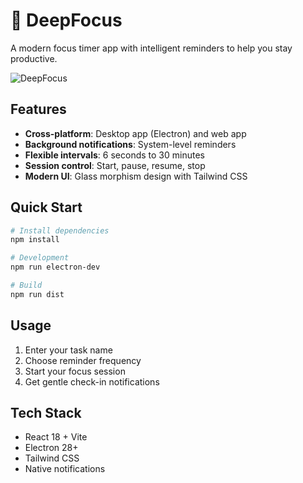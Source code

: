 # 🧠 DeepFocus

A modern focus timer app with intelligent reminders to help you stay productive.

![DeepFocus](https://img.shields.io/badge/Built%20with-React%20%2B%20Electron-61dafb?style=flat-square)

## Features

- **Cross-platform**: Desktop app (Electron) and web app
- **Background notifications**: System-level reminders
- **Flexible intervals**: 6 seconds to 30 minutes
- **Session control**: Start, pause, resume, stop
- **Modern UI**: Glass morphism design with Tailwind CSS

## Quick Start

```bash
# Install dependencies
npm install

# Development
npm run electron-dev

# Build
npm run dist
```

## Usage

1. Enter your task name
2. Choose reminder frequency
3. Start your focus session
4. Get gentle check-in notifications

## Tech Stack

- React 18 + Vite
- Electron 28+
- Tailwind CSS
- Native notifications
